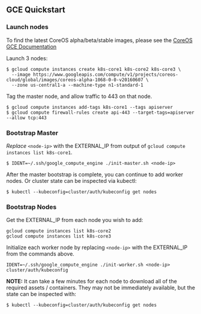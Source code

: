 ## GCE Quickstart

### Launch nodes

To find the latest CoreOS alpha/beta/stable images, please see the [CoreOS GCE Documentation](https://coreos.com/os/docs/latest/booting-on-google-compute-engine.html)

Launch 3 nodes:

```
$ gcloud compute instances create k8s-core1 k8s-core2 k8s-core3 \
  --image https://www.googleapis.com/compute/v1/projects/coreos-cloud/global/images/coreos-alpha-1068-0-0-v20160607 \
  --zone us-central1-a --machine-type n1-standard-1
```

Tag the master node, and allow traffic to 443 on that node.

```
$ gcloud compute instances add-tags k8s-core1 --tags apiserver
$ gcloud compute firewall-rules create api-443 --target-tags=apiserver --allow tcp:443
```

### Bootstrap Master

*Replace* `<node-ip>` with the EXTERNAL_IP from output of `gcloud compute instances list k8s-core1`.

```
$ IDENT=~/.ssh/google_compute_engine ./init-master.sh <node-ip>
```

After the master bootstrap is complete, you can continue to add worker nodes. Or cluster state can be inspected via kubectl:

```
$ kubectl --kubeconfig=cluster/auth/kubeconfig get nodes
```

### Bootstrap Nodes

Get the EXTERNAL_IP from each node you wish to add:

```
gcloud compute instances list k8s-core2
gcloud compute instances list k8s-core3
```

Initialize each worker node by replacing `<node-ip>` with the EXTERNAL_IP from the commands above.

```
IDENT=~/.ssh/google_compute_engine ./init-worker.sh <node-ip> cluster/auth/kubeconfig
```

**NOTE:** It can take a few minutes for each node to download all of the required assets / containers.
 They may not be immediately available, but the state can be inspected with:

```
$ kubectl --kubeconfig=cluster/auth/kubeconfig get nodes
```

